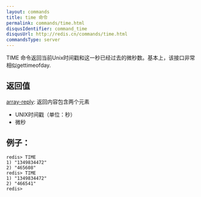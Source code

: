 ```yaml
---
layout: commands
title: time 命令
permalink: commands/time.html
disqusIdentifier: command_time
disqusUrl: http://redis.cn/commands/time.html
commandsType: server
---
```


TIME 命令返回当前Unix时间戳和这一秒已经过去的微秒数。基本上，该接口非常相似gettimeofday.

## 返回值

[array-reply](/topics/protocol#array-reply):
返回内容包含两个元素

- UNIX时间戳（单位：秒）
- 微秒

## 例子：

	redis> TIME
	1) "1349834472"
	2) "465608"
	redis> TIME
	1) "1349834472"
	2) "466541"
	redis> 

